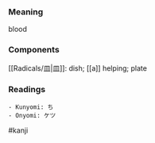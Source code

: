 ### Meaning

blood

### Components

[[Radicals/皿|皿]]: dish; [[a]] helping; plate

### Readings

```
- Kunyomi: ち
- Onyomi: ケツ
```

#kanji